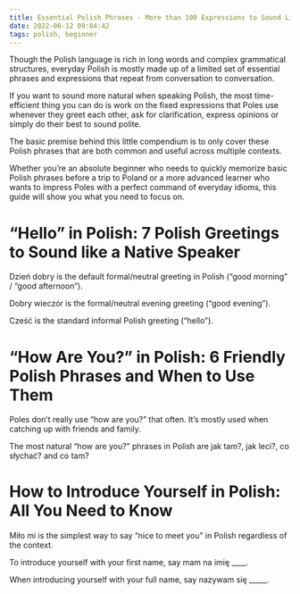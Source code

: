 ```yaml
---
title: Essential Polish Phrases - More than 100 Expressions to Sound Like a Polish Native
date: 2022-06-12 09:04:42
tags: polish, beginner
---
```


Though the Polish language is rich in long words and complex grammatical structures, everyday Polish is mostly made up of a limited set of essential phrases and expressions that repeat from conversation to conversation.

If you want to sound more natural when speaking Polish, the most time-efficient thing you can do is work on the fixed expressions that Poles use whenever they greet each other, ask for clarification, express opinions or simply do their best to sound polite.

The basic premise behind this little compendium is to only cover these Polish phrases that are both common and useful across multiple contexts.

Whether you’re an absolute beginner who needs to quickly memorize basic Polish phrases before a trip to Poland or a more advanced learner who wants to impress Poles with a perfect command of everyday idioms, this guide will show you what you need to focus on.

# “Hello” in Polish: 7 Polish Greetings to Sound like a Native Speaker

Dzień dobry is the default formal/neutral greeting in Polish (“good morning” / “good afternoon”).

Dobry wieczór is the formal/neutral evening greeting (“good evening”).

Cześć is the standard informal Polish greeting (“hello”).

# “How Are You?” in Polish: 6 Friendly Polish Phrases and When to Use Them

Poles don’t really use “how are you?” that often. It’s mostly used when catching up with friends and family.

The most natural “how are you?” phrases in Polish are jak tam?,  jak leci?, co słychać? and co tam? 

# How to Introduce Yourself in Polish: All You Need to Know

Miło mi is the simplest way to say “nice to meet you” in Polish regardless of the context.

To introduce yourself with your first name, say mam na imię  ____.

When introducing yourself with your full name, say nazywam się  _____.


